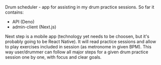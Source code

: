 Drum scheduler - app for assisting in my drum practice sessions. So far it contains:
- API (Deno)
- admin-client (Next.js)

Next step is a mobile app (technology yet needs to be choosen, but it's probably going to be React Native). 
It will read practice sessions and allow to play exercises included in session (as metronome in given BPM). This way user/drummer can follow all major steps for a given drum practice session one by one, with focus and clear goals.

